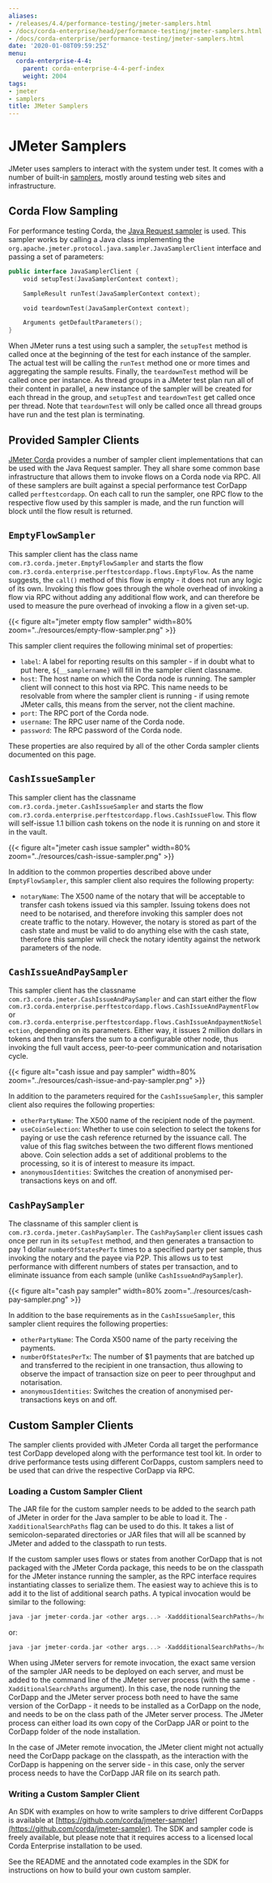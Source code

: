 ```yaml
---
aliases:
- /releases/4.4/performance-testing/jmeter-samplers.html
- /docs/corda-enterprise/head/performance-testing/jmeter-samplers.html
- /docs/corda-enterprise/performance-testing/jmeter-samplers.html
date: '2020-01-08T09:59:25Z'
menu:
  corda-enterprise-4-4:
    parent: corda-enterprise-4-4-perf-index
    weight: 2004
tags:
- jmeter
- samplers
title: JMeter Samplers
---
```



# JMeter Samplers

JMeter uses samplers to interact with the system under test. It comes with a number of built-in
[samplers](https://jmeter.apache.org/usermanual/component_reference.html#samplers), mostly
around testing web sites and infrastructure.


## Corda Flow Sampling

For performance testing Corda, the [Java Request sampler](https://jmeter.apache.org/usermanual/component_reference.html#Java_Request) is used. This sampler works by calling
a Java class implementing the `org.apache.jmeter.protocol.java.sampler.JavaSamplerClient` interface and passing
a set of parameters:

```kotlin
public interface JavaSamplerClient {
    void setupTest(JavaSamplerContext context);

    SampleResult runTest(JavaSamplerContext context);

    void teardownTest(JavaSamplerContext context);

    Arguments getDefaultParameters();
}
```

When JMeter runs a test using such a sampler, the `setupTest` method is called once at the beginning of the test for each instance of the sampler. The actual test will be calling the `runTest` method one or more times and aggregating the sample results. Finally, the `teardownTest` method will be called once per instance. As thread groups in a JMeter test plan run all of their content in parallel, a new instance of the sampler will be created for each thread in the group, and `setupTest` and `teardownTest` get called once per thread. Note that `teardownTest` will only be called once all thread groups have run and the test plan is terminating.


## Provided Sampler Clients

[JMeter Corda](running-jmeter-corda.md) provides a number of sampler client implementations that can be used with the Java Request sampler. They all share some common base infrastructure that allows them to invoke flows on a Corda node via RPC. All of these samplers are built against a special performance test CorDapp called `perftestcordapp`. On each call to run the sampler, one RPC flow to the respective flow used by this sampler is made, and the run function will block until the flow result is returned.



## `EmptyFlowSampler`
This sampler client has the class name `com.r3.corda.jmeter.EmptyFlowSampler` and starts the flow `com.r3.corda.enterprise.perftestcordapp.flows.EmptyFlow`. As the name suggests, the `call()` method of this flow is empty - it does not run any logic of its own. Invoking this flow goes through the whole overhead of invoking a flow via RPC without adding any additional flow work, and can therefore be used to measure the pure overhead of invoking a flow in a given set-up.

{{< figure alt="jmeter empty flow sampler" width=80% zoom="../resources/empty-flow-sampler.png" >}}

This sampler client requires the following minimal set of properties:
 * `label`: A label for reporting results on this sampler - if in doubt what to put here, `${__samplername}` will fill in the sampler client classname.
* `host`: The host name on which the Corda node is running. The sampler client will connect to this host via RPC. This name needs to be resolvable from where the sampler client is running - if using remote JMeter calls, this means from the server, not the client machine.
* `port`: The RPC port of the Corda node.
* `username`: The RPC user name of the Corda node.
* `password`: The RPC password of the Corda node.

These properties are also required by all of the other Corda sampler clients documented on this page.

## `CashIssueSampler`
This sampler client has the classname `com.r3.corda.jmeter.CashIssueSampler` and starts the flow
`com.r3.corda.enterprise.perftestcordapp.flows.CashIssueFlow`. This flow will self-issue 1.1 billion cash tokens on the node it is running on and store it in the vault.


{{< figure alt="jmeter cash issue sampler" width=80% zoom="../resources/cash-issue-sampler.png" >}}

In addition to the common properties described above under `EmptyFlowSampler`, this sampler client also requires the following property:
* `notaryName`: The X500 name of the notary that will be acceptable to transfer cash tokens issued via this sampler. Issuing tokens does not need to be notarised, and therefore invoking this sampler does not create traffic to the notary. However, the notary is stored as part of the cash state and must be valid to do anything else with the cash state, therefore this sampler will check the notary identity against the network parameters of the node.

## `CashIssueAndPaySampler`
This sampler client has the classname `com.r3.corda.jmeter.CashIssueAndPaySampler` and can start either the flow `com.r3.corda.enterprise.perftestcordapp.flows.CashIssueAndPaymentFlow` or
`com.r3.corda.enterprise.perftestcordapp.flows.CashIssueAndpaymentNoSelection`, depending on its parameters. Either way, it issues 2 million dollars in tokens and then transfers the sum to a configurable other node, thus invoking the full vault access, peer-to-peer communication and notarisation cycle.

{{< figure alt="cash issue and pay sampler" width=80% zoom="../resources/cash-issue-and-pay-sampler.png" >}}


In addition to the parameters required for the `CashIssueSampler`, this sampler client also requires the following properties:
* `otherPartyName`: The X500 name of the recipient node of the payment.
* `useCoinSelection`: Whether to use coin selection to select the tokens for paying or use the cash reference returned by the issuance call. The value of this flag switches between the two different flows mentioned above. Coin selection adds a set of additional problems to the processing, so it is of interest to measure its impact.
* `anonymousIdentities`: Switches the creation of anonymised per-transactions keys on and off.

## `CashPaySampler`
The classname of this sampler client is `com.r3.corda.jmeter.CashPaySampler`. The `CashPaySampler` client issues cash once per run in its `setupTest` method, and then generates a transaction to pay 1 dollar `numberOfStatesPerTx` times to a specified party per sample, thus invoking the notary and the payee via P2P. This allows us to test performance with different numbers of states per transaction, and to eliminate issuance from each sample (unlike `CashIssueAndPaySampler`).

{{< figure alt="cash pay sampler" width=80% zoom="../resources/cash-pay-sampler.png" >}}

In addition to the base requirements as in the `CashIssueSampler`, this sampler client requires the following properties:
* `otherPartyName`: The Corda X500 name of the party receiving the payments.
* `numberOfStatesPerTx`: The number of $1 payments that are batched up and transferred to the recipient in one transaction, thus allowing to observe the impact of transaction size on peer to peer throughput and notarisation.
* `anonymousIdentities`: Switches the creation of anonymised per-transactions keys on and off.

## Custom Sampler Clients

The sampler clients provided with JMeter Corda all target the performance test CorDapp developed along with the performance test tool kit. In order to drive performance tests using different CorDapps, custom samplers need to be used that can drive the respective CorDapp via RPC.

### Loading a Custom Sampler Client

The JAR file for the custom sampler needs to be added to the search path of JMeter in order for the Java sampler to be able to load it. The `-XadditionalSearchPaths` flag can be used to do this. It takes a list of semicolon-separated directories or JAR files that will all be scanned by JMeter and added to the classpath to run tests.

If the custom sampler uses flows or states from another CorDapp that is not packaged with the JMeter Corda package, this needs to be on the classpath for the JMeter instance running the sampler, as the RPC interface
requires instantiating classes to serialize them. The easiest way to achieve this is to add it to the list of additional search paths. A typical invocation would be similar to the following:

```kotlin
java -jar jmeter-corda.jar <other args...> -XaddditionalSearchPaths=/home/<user>/mySampler.jar;/home/<user>/myCorDapp.jar
```
or:

```kotlin
java -jar jmeter-corda.jar <other args...> -XaddditionalSearchPaths=/home/<user>/mySampler.jar;<node installation dir>/cordapps/myCordapp.jar
```

When using JMeter servers for remote invocation, the exact same version of the sampler JAR needs to be deployed on each
server, and must be added to the command line of the JMeter server process (with the same `-XadditionalSearchPaths` argument).
In this case, the node running the CorDapp and the JMeter server process both need to have the same version of the CorDapp - it needs to be installed as a CorDapp on the node, and needs to be on the class path of the JMeter server process. The JMeter process can either load its own copy of the CorDapp JAR or point to the CorDapp folder of the node installation.

In the case of JMeter remote invocation, the JMeter client might not actually need the CorDapp package on the classpath,
as the interaction with the CorDapp is happening on the server side - in this case, only the server process needs to have the CorDapp JAR
file on its search path.


### Writing a Custom Sampler Client

An SDK with examples on how to write samplers to drive different CorDapps is available at [https://github.com/corda/jmeter-sampler](https://github.com/corda/jmeter-sampler). The SDK and sampler code is freely available, but please note that it requires access to a licensed local Corda Enterprise installation to be used.

See the README and the annotated code examples in the SDK for instructions on how to build your own custom sampler.
